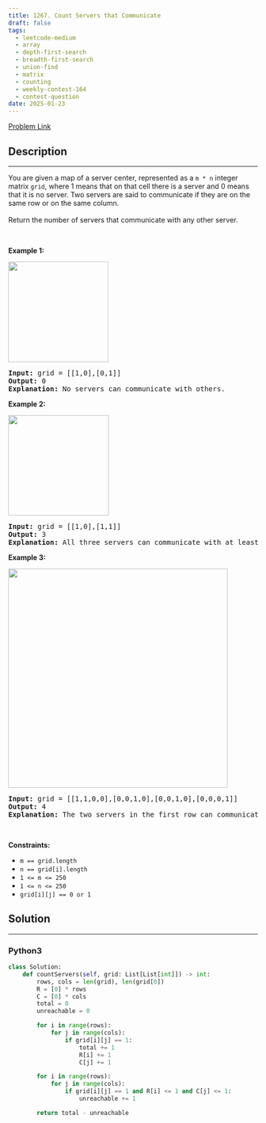 ```yaml
---
title: 1267. Count Servers that Communicate
draft: false
tags: 
  - leetcode-medium
  - array
  - depth-first-search
  - breadth-first-search
  - union-find
  - matrix
  - counting
  - weekly-contest-164
  - contest-question
date: 2025-01-23
---
```


[Problem Link](https://leetcode.com/problems/count-servers-that-communicate/)

## Description

---
<p>You are given a map of a server center, represented as a <code>m * n</code> integer matrix&nbsp;<code>grid</code>, where 1 means that on that cell there is a server and 0 means that it is no server. Two servers are said to communicate if they are on the same row or on the same column.<br />
<br />
Return the number of servers&nbsp;that communicate with any other server.</p>

<p>&nbsp;</p>
<p><strong class="example">Example 1:</strong></p>

<p><img alt="" src="https://assets.leetcode.com/uploads/2019/11/14/untitled-diagram-6.jpg" style="width: 202px; height: 203px;" /></p>

<pre>
<strong>Input:</strong> grid = [[1,0],[0,1]]
<strong>Output:</strong> 0
<b>Explanation:</b>&nbsp;No servers can communicate with others.</pre>

<p><strong class="example">Example 2:</strong></p>

<p><strong><img alt="" src="https://assets.leetcode.com/uploads/2019/11/13/untitled-diagram-4.jpg" style="width: 203px; height: 203px;" /></strong></p>

<pre>
<strong>Input:</strong> grid = [[1,0],[1,1]]
<strong>Output:</strong> 3
<b>Explanation:</b>&nbsp;All three servers can communicate with at least one other server.
</pre>

<p><strong class="example">Example 3:</strong></p>

<p><img alt="" src="https://assets.leetcode.com/uploads/2019/11/14/untitled-diagram-1-3.jpg" style="width: 443px; height: 443px;" /></p>

<pre>
<strong>Input:</strong> grid = [[1,1,0,0],[0,0,1,0],[0,0,1,0],[0,0,0,1]]
<strong>Output:</strong> 4
<b>Explanation:</b>&nbsp;The two servers in the first row can communicate with each other. The two servers in the third column can communicate with each other. The server at right bottom corner can&#39;t communicate with any other server.
</pre>

<p>&nbsp;</p>
<p><strong>Constraints:</strong></p>

<ul>
	<li><code>m == grid.length</code></li>
	<li><code>n == grid[i].length</code></li>
	<li><code>1 &lt;= m &lt;= 250</code></li>
	<li><code>1 &lt;= n &lt;= 250</code></li>
	<li><code>grid[i][j] == 0 or 1</code></li>
</ul>


## Solution

---
### Python3
``` py title='count-servers-that-communicate'
class Solution:
    def countServers(self, grid: List[List[int]]) -> int:
        rows, cols = len(grid), len(grid[0])
        R = [0] * rows
        C = [0] * cols
        total = 0
        unreachable = 0

        for i in range(rows):
            for j in range(cols):
                if grid[i][j] == 1:
                    total += 1
                    R[i] += 1
                    C[j] += 1

        for i in range(rows):
            for j in range(cols):
                if grid[i][j] == 1 and R[i] <= 1 and C[j] <= 1:
                    unreachable += 1

        return total - unreachable
```

